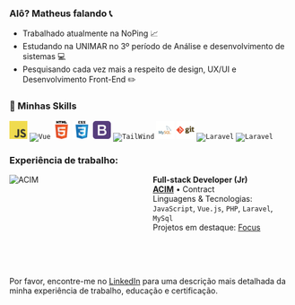### Alô?     Matheus falando :telephone_receiver:


- Trabalhado atualmente na NoPing :chart_with_upwards_trend:
- Estudando na UNIMAR no 3º período de Análise e desenvolvimento de sistemas :computer:
- Pesquisando cada vez mais a respeito de design, UX/UI e Desenvolvimento Front-End ✏️

### 🚀 Minhas Skills

<code><img height="32" src="https://raw.githubusercontent.com/github/explore/80688e429a7d4ef2fca1e82350fe8e3517d3494d/topics/javascript/javascript.png" alt="Javascript"/></code>
<code><img height="32" src="https://avatars.githubusercontent.com/u/6128107?s=280&v=4" alt="Vue"/></code>
<code><img height="32" src="https://raw.githubusercontent.com/github/explore/80688e429a7d4ef2fca1e82350fe8e3517d3494d/topics/html/html.png" alt="HTML5"/></code>
<code><img height="32" src="https://raw.githubusercontent.com/github/explore/80688e429a7d4ef2fca1e82350fe8e3517d3494d/topics/css/css.png" alt="CSS"/></code>
<code><img height="32" src="https://raw.githubusercontent.com/github/explore/80688e429a7d4ef2fca1e82350fe8e3517d3494d/topics/bootstrap/bootstrap.png" alt="Bootstrap"/></code>
<code><img height="32" src="https://avatars.githubusercontent.com/u/67109815?s=280&v=4" alt="TailWind"/></code>
<code><img height="32" src="https://raw.githubusercontent.com/github/explore/80688e429a7d4ef2fca1e82350fe8e3517d3494d/topics/mysql/mysql.png" alt="MySQL"/></code>
<code><img height="32" src="https://raw.githubusercontent.com/github/explore/80688e429a7d4ef2fca1e82350fe8e3517d3494d/topics/git/git.png" alt="Git"/></code>
<code><img height="32" src="https://laravel.com/img/logomark.min.svg" alt="Laravel"/></code>
<code><img height="32" src="https://www.php.net/images/logos/php-logo-white.svg" alt="Laravel"/></code>





### Experiência de trabalho:

[<img id="acim" align="left" height="108px" width="256px" alt="ACIM" src="https://acim.org.br/wp-content/uploads/2022/02/logo-completa.png"/>](https://acim.org.br/)

**Full-stack Developer (Jr)** \
[**ACIM**](https://acim.org.br/) • Contract \
Linguagens & Tecnologias: `JavaScript`, `Vue.js`, `PHP`, `Laravel`, `MySql`\
Projetos em destaque: [Focus]()
<br/><br/>


<br/>
<br/>

Por favor, encontre-me no [LinkedIn](https://www.linkedin.com/in/matheus-henry-461354212/) para uma descrição mais detalhada da minha experiência de trabalho, educação e certificação.

